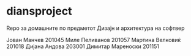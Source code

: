 # diansproject

Repo за домашните по предметот Дизајн и архитектура на софтвер 

Јован Манчев 201045
Миле Пеливанов 201057
Мартина Велковиќ 201018
Дијана Андова 203001
Димитар Мареноски 201151
